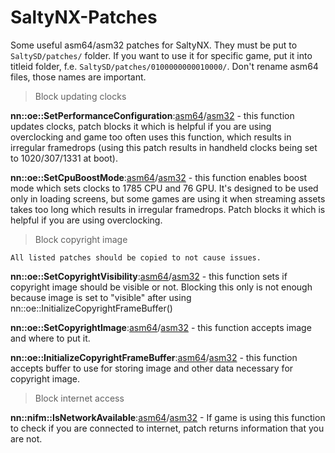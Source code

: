 # SaltyNX-Patches
Some useful asm64/asm32 patches for SaltyNX. They must be put to `SaltySD/patches/` folder. If you want to use it for specific game, put it into titleid folder, f.e. `SaltySD/patches/0100000000010000/`. Don't rename asm64 files, those names are important.

> Block updating clocks

**nn::oe::SetPerformanceConfiguration**:[asm64](BlockUpdatingClocks/_ZN2nn2oe27SetPerformanceConfigurationENS0_15PerformanceModeEi.asm64)/[asm32](BlockUpdatingClocks/_ZN2nn2oe27SetPerformanceConfigurationENS0_15PerformanceModeEi.asm32) - this function updates clocks, patch blocks it which is helpful if you are using overclocking and game too often uses this function, which results in irregular framedrops (using this patch results in handheld clocks being set to 1020/307/1331 at boot).

**nn::oe::SetCpuBoostMode**:[asm64](BlockUpdatingClocks/_ZN2nn2oe15SetCpuBoostModeENS0_12CpuBoostModeE.asm64)/[asm32](BlockUpdatingClocks/_ZN2nn2oe15SetCpuBoostModeENS0_12CpuBoostModeE.asm32) - this function enables boost mode which sets clocks to 1785 CPU and 76 GPU. It's designed to be used only in loading screens, but some games are using it when streaming assets takes too long which results in irregular framedrops. Patch blocks it which is helpful if you are using overclocking.

> Block copyright image

`All listed patches should be copied to not cause issues.`

**nn::oe::SetCopyrightVisibility**:[asm64](BlockCopyrightImage/_ZN2nn2oe22SetCopyrightVisibilityEb.asm64)/[asm32](BlockCopyrightImage/_ZN2nn2oe22SetCopyrightVisibilityEb.asm32) - this function sets if copyright image should be visible or not. Blocking this only is not enough because image is set to "visible" after using nn::oe::InitializeCopyrightFrameBuffer()

**nn::oe::SetCopyrightImage**:[asm64](BlockCopyrightImage/_ZN2nn2oe17SetCopyrightImageEPKvmiiiiNS0_16WindowOriginModeE.asm64)/[asm32](BlockCopyrightImage/_ZN2nn2oe17SetCopyrightImageEPKvmiiiiNS0_16WindowOriginModeE.asm32) - this function accepts image and where to put it.

**nn::oe::InitializeCopyrightFrameBuffer**:[asm64](BlockCopyrightImage/_ZN2nn2oe30InitializeCopyrightFrameBufferEPvm.asm64)/[asm32](BlockCopyrightImage/_ZN2nn2oe30InitializeCopyrightFrameBufferEPvm.asm32) - this function accepts buffer to use for storing image and other data necessary for copyright image.

> Block internet access

**nn::nifm::IsNetworkAvailable**:[asm64](BlockUpdatingClocks/_ZN2nn4nifm18IsNetworkAvailableEv.asm64)/[asm32](BlockUpdatingClocks/_ZN2nn4nifm18IsNetworkAvailableEv.asm32) - If game is using this function to check if you are connected to internet, patch returns information that you are not.
